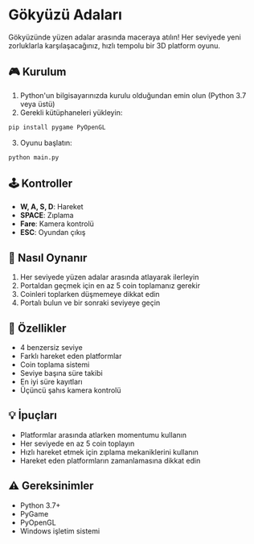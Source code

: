 # Gökyüzü Adaları

Gökyüzünde yüzen adalar arasında maceraya atılın! Her seviyede yeni zorluklarla karşılaşacağınız, hızlı tempolu bir 3D platform oyunu.

## 🎮 Kurulum

1. Python'un bilgisayarınızda kurulu olduğundan emin olun (Python 3.7 veya üstü)
2. Gerekli kütüphaneleri yükleyin:

```bash
pip install pygame PyOpenGL
```

3. Oyunu başlatın:

```bash
python main.py
```

## 🕹️ Kontroller

- **W, A, S, D**: Hareket
- **SPACE**: Zıplama
- **Fare**: Kamera kontrolü
- **ESC**: Oyundan çıkış

## 🎯 Nasıl Oynanır

1. Her seviyede yüzen adalar arasında atlayarak ilerleyin
2. Portaldan geçmek için en az 5 coin toplamanız gerekir
3. Coinleri toplarken düşmemeye dikkat edin
4. Portalı bulun ve bir sonraki seviyeye geçin

## 🌟 Özellikler

- 4 benzersiz seviye
- Farklı hareket eden platformlar
- Coin toplama sistemi
- Seviye başına süre takibi
- En iyi süre kayıtları
- Üçüncü şahıs kamera kontrolü

## 💡 İpuçları

- Platformlar arasında atlarken momentumu kullanın
- Her seviyede en az 5 coin toplayın
- Hızlı hareket etmek için zıplama mekaniklerini kullanın
- Hareket eden platformların zamanlamasına dikkat edin

## ⚠️ Gereksinimler

- Python 3.7+
- PyGame
- PyOpenGL
- Windows işletim sistemi
